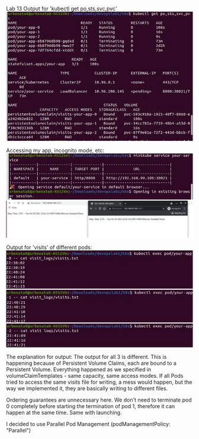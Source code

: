 Lab 13
Output for 'kubectl get po,sts,svc,pvc'
![alt text](https://github.com/urbeingwatched8/devops/blob/84e7fa8418ea6c151a92612074499deadc1a22e5/k8s/screens13-14/photo_2021-10-05_22-38-01.jpg?raw=true)

Accessing my app, incognito mode, etc:
![alt text](https://github.com/urbeingwatched8/devops/blob/84e7fa8418ea6c151a92612074499deadc1a22e5/k8s/screens13-14/photo_2021-10-05_22-40-23.jpg?raw=true)
![alt text](https://github.com/urbeingwatched8/devops/blob/84e7fa8418ea6c151a92612074499deadc1a22e5/k8s/screens13-14/photo_2021-10-05_22-41-49.jpg?raw=true)

Output for 'visits' of different pods:
![alt text](https://github.com/urbeingwatched8/devops/blob/84e7fa8418ea6c151a92612074499deadc1a22e5/k8s/screens13-14/photo_2021-10-05_22-42-25.jpg?raw=true)
![alt text](https://github.com/urbeingwatched8/devops/blob/84e7fa8418ea6c151a92612074499deadc1a22e5/k8s/screens13-14/photo_2021-10-05_22-43-01.jpg?raw=true)
![alt text](https://github.com/urbeingwatched8/devops/blob/84e7fa8418ea6c151a92612074499deadc1a22e5/k8s/screens13-14/photo_2021-10-05_22-43-52.jpg?raw=true)

The explanation for output:
The output for all 3 is different. This is happening because of Persistent Volume Claims, each are bound to a Persistent Volume. Everything happened as we specified in volumeClaimTemplates - same capacity, same access modes. If all Pods tried to access the same visits file for writing, a mess would happen, but the way we implemented it, they are basically writing to different files. 

Ordering guarantees are unnecessary here. We don't need to terminate pod 0 completely before starting the termination of pod 1, therefore it can happen at the same time. Same with launching. 

I decided to use Parallel Pod Management (podManagementPolicy: "Parallel")
 